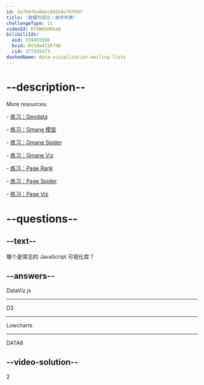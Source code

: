 ```yaml
---
id: 5e7b9f6a0b6c005b0e76f097
title: '数据可视化：邮件列表'
challengeType: 11
videoId: RYdW660KkaQ
bilibiliIds:
  aid: 334465586
  bvid: BV18w411R7dD
  cid: 377545473
dashedName: data-visualization-mailing-lists
---
```


# --description--

More resources:

\- <a href="https://www.youtube.com/watch?v=KfhslNzopxo" target="_blank" rel="noopener noreferrer nofollow">练习：Geodata</a>

\- <a href="https://www.youtube.com/watch?v=wSpl1-7afAk" target="_blank" rel="noopener noreferrer nofollow">练习：Gmane 模型</a>

\- <a href="https://www.youtube.com/watch?v=H3w4lOFBUOI" target="_blank" rel="noopener noreferrer nofollow">练习：Gmane Spider</a>

\- <a href="https://www.youtube.com/watch?v=LRqVPMEXByw" target="_blank" rel="noopener noreferrer nofollow">练习：Gmane Viz</a>

\- <a href="https://www.youtube.com/watch?v=yFRAZBkBDBs" target="_blank" rel="noopener noreferrer nofollow">练习：Page Rank</a>

\- <a href="https://www.youtube.com/watch?v=sXedPQ_AnWA" target="_blank" rel="noopener noreferrer nofollow">练习：Page Spider</a>

\- <a href="https://www.youtube.com/watch?v=Fm0hpkxsZoo" target="_blank" rel="noopener noreferrer nofollow">练习：Page Viz</a>

# --questions--

## --text--

哪个是常见的 JavaScript 可视化库？

## --answers--

DataViz.js

---

D3

---

Lowcharts

---

DATA6

## --video-solution--

2

